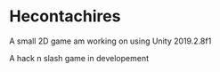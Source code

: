 # Hecontachires
A small 2D game am working on using Unity 2019.2.8f1

A hack n slash game in developement
